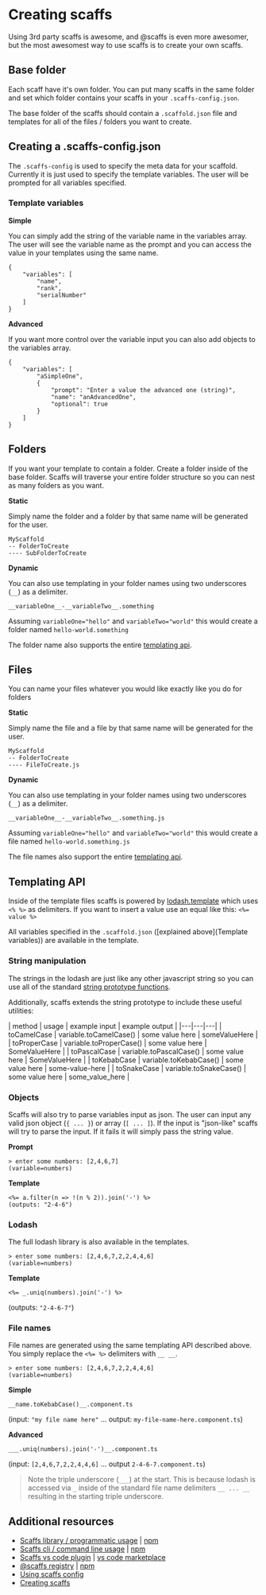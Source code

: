 # Creating scaffs

Using 3rd party scaffs is awesome, and @scaffs is even more awesomer, but the most awesomest way to use scaffs is to create your own scaffs.

## Base folder

Each scaff have it's own folder. You can put many scaffs in the same folder and set which folder contains your scaffs in your `.scaffs-config.json`.

The base folder of the scaffs should contain a `.scaffold.json` file and templates for all of the files / folders you want to create.

## Creating a .scaffs-config.json

The `.scaffs-config` is used to specify the meta data for your scaffold. Currently it is just used to specify the template variables. The user will be prompted for all variables specified.

### Template variables

**Simple**

You can simply add the string of the variable name in the variables array. The user will see the variable name as the prompt and you can access the value in your templates using the same name.

```
{
    "variables": [
        "name",
        "rank",
        "serialNumber"
    ]
}
```

**Advanced**

If you want more control over the variable input you can also add objects to the variables array.

```
{
    "variables": [
        "aSimpleOne",
        {
            "prompt": "Enter a value the advanced one (string)",
            "name": "anAdvancedOne",
            "optional": true
        }
    ]
}
```

## Folders

If you want your template to contain a folder. Create a folder inside of the base folder. Scaffs will traverse your entire folder structure so you can nest as many folders as you want.

**Static**

Simply name the folder and a folder by that same name will be generated for the user.

```
MyScaffold
-- FolderToCreate
---- SubFolderToCreate
```

**Dynamic**

You can also use templating in your folder names using two underscores (`__`) as a delimiter.

```
__variableOne__-__variableTwo__.something
```

Assuming `variableOne="hello"` and `variableTwo="world"` this would create a folder named `hello-world.something`

The folder name also supports the entire [templating api](#templating-api).

## Files

You can name your files whatever you would like exactly like you do for folders

**Static**

Simply name the file and a file by that same name will be generated for the user.

```
MyScaffold
-- FolderToCreate
---- FileToCreate.js
```

**Dynamic**

You can also use templating in your folder names using two underscores (`__`) as a delimiter.

```
__variableOne__-__variableTwo__.something.js
```

Assuming `variableOne="hello"` and `variableTwo="world"` this would create a file named `hello-world.something.js`

The file names also support the entire [templating api](#templating-api).

## Templating API

Inside of the template files scaffs is powered by [lodash.template](https://lodash.com/docs/4.17.4#template) which uses `<% %>` as delimiters. If you want to insert a value use an equal like this: `<%= value %>` 

All variables specified in the `.scaffold.json` ([explained above](Template variables)) are available in the template.

### String manipulation

The strings in the lodash are just like any other javascript string so you can use all of the standard [string prototype functions](https://developer.mozilla.org/en-US/docs/Web/JavaScript/Reference/Global_Objects/String/prototype).

Additionally, scaffs extends the string prototype to include these useful utilities:

| method | usage | example input | example output |
|---|---|---|
| toCamelCase | variable.toCamelCase() | some value here | someValueHere |
| toProperCase | variable.toProperCase() | some value here | SomeValueHere |
| toPascalCase | variable.toPascalCase() | some value here | SomeValueHere |
| toKebabCase | variable.toKebabCase() | some value here | some\-value\-here |
| toSnakeCase | variable.toSnakeCase() | some value here | some\_value\_here |

### Objects

Scaffs will also try to parse variables input as json. The user can input any valid json object (`{ ... }`) or array (`[ ... ]`). If the input is "json-like" scaffs will try to parse the input. If it fails it will simply pass the string value.

**Prompt**

```
> enter some numbers: [2,4,6,7]
(variable=numbers)
```

**Template**

```
<%= a.filter(n => !(n % 2)).join('-') %>
(outputs: "2-4-6")
```

### Lodash

The full lodash library is also available in the templates.

```
> enter some numbers: [2,4,6,7,2,2,4,4,6]
(variable=numbers)
```

**Template**

```
<%= _.uniq(numbers).join('-') %>
```

(outputs: `"2-4-6-7"`)

### File names

File names are generated using the same templating API described above. You simply replace the `<%= %>` delimiters with `__ __`.

```
> enter some numbers: [2,4,6,7,2,2,4,4,6]
(variable=numbers)
```

**Simple**

```
__name.toKebabCase()__.component.ts
```

(input: `"my file name here"` ... output: `my-file-name-here.component.ts`)

**Advanced**



```
___.uniq(numbers).join('-')__.component.ts
```

(input: `[2,4,6,7,2,2,4,4,6]` ... output `2-4-6-7.component.ts`)

> Note the triple underscore (`___`) at the start. This is because lodash is accessed via `_` inside of the standard file name delimiters `__ ... __` resulting in the starting triple underscore.


## Additional resources

* [Scaffs library / programmatic usage](https://github.com/itslenny/scaffs) | [npm](https://www.npmjs.com/package/scaffs)
* [Scaffs cli / command line usage](https://github.com/itslenny/scaffs-cli) | [npm](https://www.npmjs.com/package/scaffs-cli)
* [Scaffs vs code plugin](https://github.com/itslenny/scaffs-vscode) | [vs code marketplace](https://marketplace.visualstudio.com/items?itemName=itslennysfault.scaffs-vscode)
* [@scaffs registry](https://github.com/itslenny/scaffs-registry) | [npm](https://www.npmjs.com/~scaffs)
* [Using scaffs config](https://github.com/itslenny/scaffs/tree/master/docs/md/config.md)
* [Creating scaffs](https://github.com/itslenny/scaffs/tree/master/docs/md/create.md)
